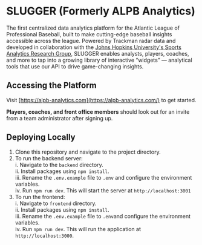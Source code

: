# SLUGGER (Formerly ALPB Analytics)
The first centralized data analytics platform for the Atlantic League of Professional Baseball, built to make cutting-edge baseball insights accessible across the league. Powered by Trackman radar data and developed in collaboration with the [Johns Hopkins University's Sports Analytics Research Group](https://sports-analytics.cs.jhu.edu/), SLUGGER enables analysts, players, coaches, and more to tap into a growing library of interactive “widgets” — analytical tools that use our API to drive game-changing insights.

## Accessing the Platform
Visit [https://alpb-analytics.com](https://alpb-analytics.com/) to get started.

**Players, coaches, and front office members** should look out for an invite from a team administrator after signing up.

## Deploying Locally
1. Clone this repository and navigate to the project directory.
2. To run the backend server:\
i. Navigate to the `backend` directory.\
ii. Install packages using `npm install`.\
iii. Rename the `.env.example` file to `.env` and configure the environment variables.\
iv. Run `npm run dev`. This will start the server at `http://localhost:3001`
3. To run the frontend:\
i. Navigate to `frontend` directory.\
ii. Install packages using `npm install`.\
iii. Rename the `.env.example` file to `.env`and configure the environment variables.\
iv. Run `npm run dev`. This will run the application at `http://localhost:3000`.

